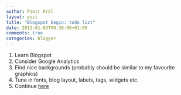 ```yaml
---
author: Piotr Król
layout: post
title: "Blogspot begin: todo list"
date: 2012-01-03T00:38:00+01:00
comments: true
categories: blogger
---
```


1. Learn Blogspot
2. Consider Google Analytics
3. Find nice backgrounds (probably should be similar to my favourite graphics)
4. Tune in fonts, blog layout, labels, tags, widgets etc.
5. Continue [here](/2012/01/03/why-i-decided-to-write-blog/)
